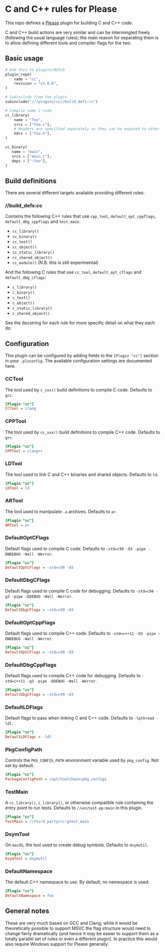 # C and C++ rules for Please

This repo defines a [Please](https://please.build) plugin for building C and C++ code.

C and C++ build actions are very similar and can be intermingled freely (following the
usual language rules); the main reason for separating them is to allow defining different
tools and compiler flags for the two.


## Basic usage


```python
# Add this to plugins/BUILD 
plugin_repo(
    name = "cc",
    revision = "v1.0.0",
)

# Subinclude from the plugin
subinclude("///plugins/cc//build_defs:cc")

# Compile some C code
cc_library(
    name = "foo",
    srcs = ["foo.c"],
    # Headers are specified separately so they can be exposed to other rules
    hdrs = ["foo.h"],
)

cc_binary(
   name = "main",
   srcs = ["main.c"],
   deps = [":foo"],
)
```

## Build definitions

There are several different targets available providing different rules:


### //build_defs:cc

Contains the following C++ rules that use `cpp_tool`, `default_opt_cppflags`, `default_dbg_cppflags`
and `test_main`.

 - `cc_library()` 
 - `cc_binary()`
 - `cc_test()`
 - `cc_object()`
 - `cc_static_library()`
 - `cc_shared_object()`
 - `cc_module()` (N.B. this is still experimental)

And the following C rules that use `cc_tool`, `default_opt_cflags` and `default_dbg_cflags`:

- `c_library()`
- `c_binary()`
- `c_test()`
- `c_object()`
- `c_static_library()`
- `c_shared_object()`

See the docstring for each rule for more specific detail on what they each do.


## Configuration

This plugin can be configured by adding fields to the `[Plugin "cc"]` section in your 
`.plzconfig`. The available configuration settings are documented here.

### CCTool
The tool used by `c_xxx()` build definitions to compile C code. Defaults to `gcc`. 
```ini
[Plugin "cc"]
CCTool = clang
```

### CPPTool
The tool used by `cc_xxx()` build definitions to compile C++ code. Defaults to `g++`.
```ini
[Plugin "cc"]
CPPTool = clang++
```

### LDTool
The tool used to link C and C++ binaries and shared objects. Defaults to `ld`.
```ini
[Plugin "cc"]
LDTool = ld
```

### ARTool
The tool used to manipulate `.a` archives. Defaults to `ar`. 
```ini
[Plugin "cc"]
ARTool = ar
```

### DefaultOptCFlags
Default flags used to compile C code. Defaults to `-std=c99 -O3 -pipe -DNDEBUG -Wall -Werror`.
```ini
[Plugin "cc"]
DefaultOptCFlags = -std=c99 -O3
```

### DefaultDbgCFlags 
Default flags used to compile C code for debugging. Defaults to `-std=c99 -g3 -pipe -DDEBUG -Wall -Werror`.
```ini
[Plugin "cc"]
DefaultDbgCFlags = -std=c99 -O3
```

### DefaultOptCppFlags
Default flags used to compile C++ code. Defaults to `-std=c++11 -O3 -pipe -DNDEBUG -Wall -Werror`.
```ini
[Plugin "cc"]
DefaultOptCFlags = -std=c99 -O3
```

### DefaultDbgCppFlags 
Default flags used to compile C++ code for debugging. Defaults to `-std=c++11 -g3 -pipe -DDEBUG -Wall -Werror`.
```ini
[Plugin "cc"]
DefaultDbgCFlags = -std=c99 -O3
```

### DefaultLDFlags
Default flags to pass when linking C and C++ code. Defaults to `-lpthread -ldl`.
```ini
[Plugin "cc"]
DefaultLDFlags = -ldl
```

### PkgConfigPath
Controls the `PKG_CONFIG_PATH` environment variable used by `pkg_config`. Not set by default. 
```ini
[Plugin "cc"]
PackageConfigPath = /opt/toolchain/pkg_configs
```

### TestMain
A `cc_library()`, `c_library()`, or otherwise compatible rule containing the entry point to run tests. 
Defaults to `//unitest-pp:main` in this plugin. 

```ini
[Plugin "cc"]
TestMain = //third_party/cc:gtest_main
```

### DsymTool
On `macOS`, the tool used to create debug symbols. Defaults to `dsymutil`. 

```ini
[Plugin "cc"]
DsymTool = dsymutil
```

### DefaultNamespace
The default C++ namespace to use. By default, no namespace is used. 
```ini
[Plugin "cc"]
DefaultNamespace = foo
```

## General notes

These are very much based on GCC and Clang; while it would be theoretically possible
to support MSVC the flag structure would need to change fairly dramatically (and hence it
may be easier to support them as a totally parallel set of rules or even a different plugin).
In practice this would also require Windows support for Please generally.
